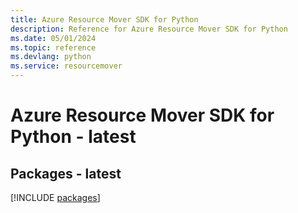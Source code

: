 ```yaml
---
title: Azure Resource Mover SDK for Python
description: Reference for Azure Resource Mover SDK for Python
ms.date: 05/01/2024
ms.topic: reference
ms.devlang: python
ms.service: resourcemover
---
```

# Azure Resource Mover SDK for Python - latest
## Packages - latest
[!INCLUDE [packages](resource-mover-index.md)]